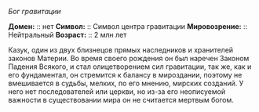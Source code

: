 *Бог гравитации*

**Домен:** :: нет
**Символ:**        :: Символ центра гравитации
**Мировозрение:**   :: Нейтральный
**Возраст:**     :: 2 млн лет

Казук, один из двух близнецов прямых наследников и хранителей законов Материи. Во время своего рождения он был наречен Законом Падения Всякого, и стал олицетворением сил гравитации, так же, как и его фундаментал, он стремится к балансу в мироздании, поэтому не вмешивается в судьбы, мелких, по его мнению, мирских созданий. У него нет последователей или церкви, но из-за его неописуемой важности в существовании мира он не считается мертвым богом. 